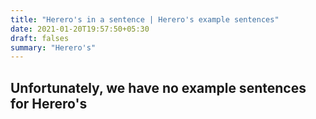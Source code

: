 ```yaml
---
title: "Herero's in a sentence | Herero's example sentences"
date: 2021-01-20T19:57:50+05:30
draft: falses
summary: "Herero's"
---
```

## Unfortunately, we have no example sentences for Herero's                 
